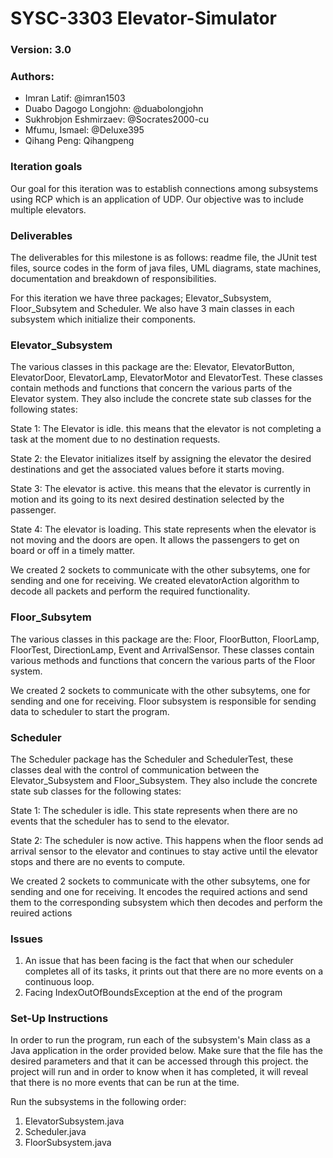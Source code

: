 # SYSC-3303 Elevator-Simulator
### Version: 3.0
### Authors:
- Imran Latif: @imran1503
- Duabo Dagogo Longjohn: @duabolongjohn
- Sukhrobjon Eshmirzaev: @Socrates2000-cu
- Mfumu, Ismael: @Deluxe395
- Qihang Peng: Qihangpeng

### Iteration goals
Our goal for this iteration was to establish connections among subsystems using RCP which is an application of UDP. Our objective was to include multiple elevators.


### Deliverables
The deliverables for this milestone is as follows: readme file, the JUnit test files,
source codes in the form of java files, UML diagrams, state machines, documentation and breakdown of responsibilities.				

For this iteration we have three packages; Elevator_Subsystem, Floor_Subsytem and Scheduler.
We also have 3 main classes in each subsystem which initialize their components. 

### Elevator_Subsystem
The various classes in this package are the: Elevator, ElevatorButton, ElevatorDoor, ElevatorLamp,
ElevatorMotor and ElevatorTest. These classes contain methods and functions that concern the various 
parts of the Elevator system. They also include the concrete state sub classes for the following states: 

State 1: The Elevator is idle. this means that the elevator is not completing a task at the moment due to no
destination requests.

State 2: the Elevator initializes itself by assigning the elevator the desired destinations and get the 
associated values before it starts moving.

State 3: The elevator is active. this means that the elevator is currently in motion and its going to its
next desired destination selected by the passenger.

State 4: The elevator is loading. This state represents when the elevator is not moving and the doors are
open. It allows the passengers to get on board or off in a timely matter. 

We created 2 sockets to communicate with the other subsytems, one for sending and one for receiving. 
We created elevatorAction algorithm to decode all packets and perform the required functionality.


### Floor_Subsytem
The various classes in this package are the: Floor, FloorButton, FloorLamp, FloorTest, DirectionLamp,
Event and ArrivalSensor. These classes contain various methods and functions that concern the various
parts of the Floor system.

We created 2 sockets to communicate with the other subsytems, one for sending and one for receiving.
Floor subsystem is responsible for sending data to scheduler to start the program.

### Scheduler
The Scheduler package has the Scheduler and SchedulerTest, these classes deal with the control of communication
between the Elevator_Subsystem and Floor_Subsystem. They also include the concrete state sub classes for the following states: 

State 1: The scheduler is idle. This state represents when there are no events that the scheduler has 
to send to the elevator. 

State 2: The scheduler is now active. This happens when the floor sends ad arrival sensor to the elevator 
and continues to stay active until the elevator stops and there are no events to compute.

We created 2 sockets to communicate with the other subsytems, one for sending and one for receiving.
It encodes the required actions and send them to the corresponding subsystem which then decodes and perform the reuired actions


### Issues
1. An issue that has been facing is the fact that when our scheduler completes all of its tasks,
   it prints out that there are no more events on a continuous loop. 
2. Facing IndexOutOfBoundsException at the end of the program

### Set-Up Instructions
In order to run the program, run each of the subsystem's Main class as a Java application in the order provided below. Make sure that 
the file has the desired parameters and that it can be accessed through this project. 
the project will run and in order to know when it has completed, it will reveal that there is 
no more events that can be run at the time. 

Run the subsystems in the following order:
1. ElevatorSubsystem.java
2. Scheduler.java
3. FloorSubsystem.java

